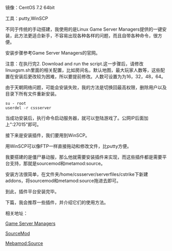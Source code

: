 镜像：CentOS 7.2 64bit

工具：putty,WinSCP

不同于传统的手动搭建，我使用的是Linux Game Server Managers提供的一键安装，此方法更适合新手，不容易出现各种各样的问题，而且自带各种命令，很方便。

安装步骤参考Game Server Managers的官网。

注意：在执行完2. Download and run the script.这一步骤后，请修改linuxgsm.sh里面的相关配置，比如房间名，默认地图，最大玩家人数等，这些配置在安装后更改较为困难，所以要提前修改。人数可设置为为16，32，48，64。

由于天朝网络问题，可能会安装失败，我的方法是切换回最高权限，删除用户以及目录下所有文件重新安装。

```
su - root
userdel -r cssserver
```

当成功安装后，执行命令启动服务器，就可以登陆游戏了。公网IP后面加上":27015"即可。

接下来是安装插件，我们要用到WinSCP。

用WinSCP可以像FTP一样直接拖动和修改文件，比putty方便。

我要搭建的是僵尸暴动服，那么他就需要安装插件来实现，而这些插件都是需要平台支持，那就是sourcemod和metamod:source。

安装方法很简单，在文件夹/home/cssserver/serverfiles/cstrike下新建addons，将sourcemod和metamod:source拖进去即可。

到此，插件平台安装完毕。

下篇，我会推荐一些插件，并介绍它们的使用方法。

相关地址：

[Game Server Managers](https://gameservermanagers.com)

[SourceMod](http://www.sourcemod.net)

[Mebamod:Source](http://metamodsource.net)
<!-- ##{"timestamp":1502197860}## -->